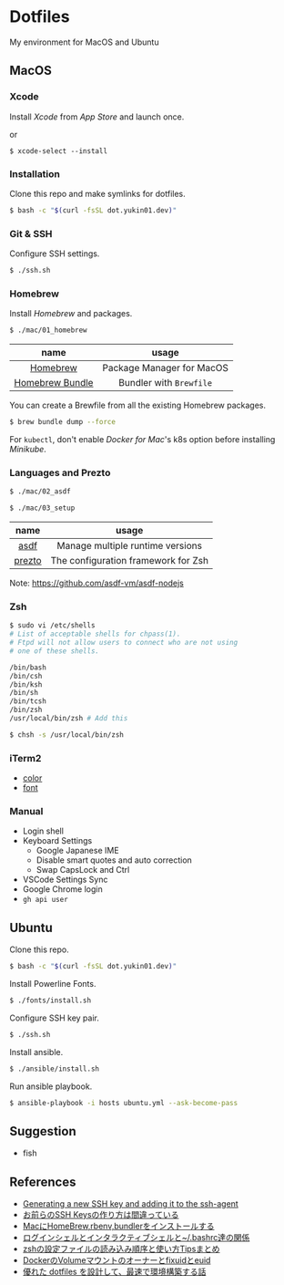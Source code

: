 # Dotfiles
My environment for MacOS and Ubuntu

## MacOS

### Xcode

Install *Xcode* from *App Store* and launch once.

or

```
$ xcode-select --install
```

### Installation

Clone this repo and make symlinks for dotfiles.

```bash
$ bash -c "$(curl -fsSL dot.yukin01.dev)"
```


### Git & SSH

Configure SSH settings.

```bash
$ ./ssh.sh
```


### Homebrew

Install *Homebrew* and packages.

```bash
$ ./mac/01_homebrew
```

|                              name                              |           usage           |
|:--------------------------------------------------------------:|:-------------------------:|
|                  [Homebrew](https://brew.sh)                   | Package Manager for MacOS |
| [Homebrew Bundle](https://github.com/Homebrew/homebrew-bundle) |  Bundler with `Brewfile`  |

You can create a Brewfile from all the existing Homebrew packages.

```bash
$ brew bundle dump --force
```

For `kubectl`, don't enable *Docker for Mac*'s k8s option before installing *Minikube*.


### Languages and Prezto

```bash
$ ./mac/02_asdf
```

```bash
$ ./mac/03_setup
```

|                       name                        |                usage                |
|:-------------------------------------------------:|:-----------------------------------:|
|      [asdf](https://github.com/asdf-vm/asdf)      |  Manage multiple runtime versions   |
| [prezto](https://github.com/sorin-ionescu/prezto) | The configuration framework for Zsh |

Note: https://github.com/asdf-vm/asdf-nodejs


### Zsh

```bash
$ sudo vi /etc/shells
# List of acceptable shells for chpass(1).
# Ftpd will not allow users to connect who are not using
# one of these shells.

/bin/bash
/bin/csh
/bin/ksh
/bin/sh
/bin/tcsh
/bin/zsh
/usr/local/bin/zsh # Add this

$ chsh -s /usr/local/bin/zsh
```


### iTerm2

- [color](https://github.com/wesbos/Cobalt2-iterm)
- [font](https://github.com/powerline/fonts)


### Manual

- Login shell
- Keyboard Settings
  - Google Japanese IME
  - Disable smart quotes and auto correction
  - Swap CapsLock and Ctrl
- VSCode Settings Sync
- Google Chrome login
- `gh api user`


## Ubuntu

Clone this repo.

```bash
$ bash -c "$(curl -fsSL dot.yukin01.dev)"
```

Install Powerline Fonts.

```bash
$ ./fonts/install.sh
```

Configure SSH key pair.

```bash
$ ./ssh.sh
```

Install ansible.

```bash
$ ./ansible/install.sh
```

Run ansible playbook.

```bash
$ ansible-playbook -i hosts ubuntu.yml --ask-become-pass
```


## Suggestion

- fish


## References

- [Generating a new SSH key and adding it to the ssh-agent](https://help.github.com/en/github/authenticating-to-github/generating-a-new-ssh-key-and-adding-it-to-the-ssh-agent)
- [お前らのSSH Keysの作り方は間違っている](https://qiita.com/suthio/items/2760e4cff0e185fe2db9)
- [MacにHomeBrew,rbenv,bundlerをインストールする](https://qiita.com/shinkuFencer/items/3679cfd966f6a61ccd1b)
- [ログインシェルとインタラクティブシェルと~/.bashrc達の関係](https://qiita.com/incep/items/7e5760de0c2c748296aa)
- [zshの設定ファイルの読み込み順序と使い方Tipsまとめ](https://qiita.com/muran001/items/7b104d33f5ea3f75353f)
- [DockerのVolumeマウントのオーナーとfixuidとeuid](https://bufferings.hatenablog.com/entry/2018/08/26/015035)
- [優れた dotfiles を設計して、最速で環境構築する話](https://qiita.com/b4b4r07/items/24872cdcbec964ce2178)
